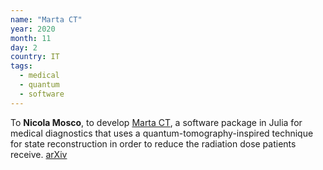 ```yaml
---
name: "Marta CT" 
year: 2020
month: 11
day: 2
country: IT
tags:
  - medical 
  - quantum
  - software
---
```

To **Nicola Mosco**, to develop [Marta CT](https://gitlab.com/homodyne-ct/MartaCT.jl), a software package in Julia for medical diagnostics that uses a quantum-tomography-inspired technique for state reconstruction in order to reduce the radiation dose patients receive. [arXiv](https://arxiv.org/abs/2106.12353)
